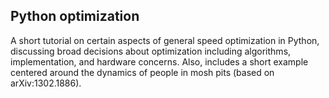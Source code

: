 Python optimization
-------------------

A short tutorial on certain aspects of general speed optimization in Python,
discussing broad decisions about optimization including algorithms,
implementation, and hardware concerns.  Also, includes a short example centered
around the dynamics of people in mosh pits (based on arXiv:1302.1886).
